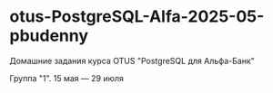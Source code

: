 # otus-PostgreSQL-Alfa-2025-05-pbudenny
Домашние задания курса OTUS "PostgreSQL для Альфа-Банк"

Группа "1". 15 мая — 29 июля